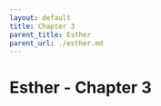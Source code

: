 ```yaml
---
layout: default
title: Chapter 3
parent_title: Esther
parent_url: ./esther.md
---
```


# Esther - Chapter 3
